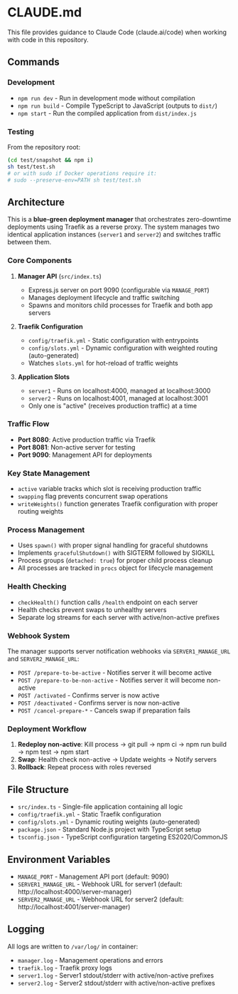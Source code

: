 # CLAUDE.md

This file provides guidance to Claude Code (claude.ai/code) when working with code in this repository.

## Commands

### Development
- `npm run dev` - Run in development mode without compilation
- `npm run build` - Compile TypeScript to JavaScript (outputs to `dist/`)
- `npm start` - Run the compiled application from `dist/index.js`

### Testing
From the repository root:
```bash
(cd test/snapshot && npm i)
sh test/test.sh
# or with sudo if Docker operations require it:
# sudo --preserve-env=PATH sh test/test.sh
```

## Architecture

This is a **blue-green deployment manager** that orchestrates zero-downtime deployments using Traefik as a reverse proxy. The system manages two identical application instances (`server1` and `server2`) and switches traffic between them.

### Core Components

1. **Manager API** (`src/index.ts`)
   - Express.js server on port 9090 (configurable via `MANAGE_PORT`)
   - Manages deployment lifecycle and traffic switching
   - Spawns and monitors child processes for Traefik and both app servers

2. **Traefik Configuration**
   - `config/traefik.yml` - Static configuration with entrypoints
   - `config/slots.yml` - Dynamic configuration with weighted routing (auto-generated)
   - Watches `slots.yml` for hot-reload of traffic weights

3. **Application Slots**
   - `server1` - Runs on localhost:4000, managed at localhost:3000
   - `server2` - Runs on localhost:4001, managed at localhost:3001
   - Only one is "active" (receives production traffic) at a time

### Traffic Flow
- **Port 8080**: Active production traffic via Traefik
- **Port 8081**: Non-active server for testing
- **Port 9090**: Management API for deployments

### Key State Management
- `active` variable tracks which slot is receiving production traffic
- `swapping` flag prevents concurrent swap operations
- `writeWeights()` function generates Traefik configuration with proper routing weights

### Process Management
- Uses `spawn()` with proper signal handling for graceful shutdowns
- Implements `gracefulShutdown()` with SIGTERM followed by SIGKILL
- Process groups (`detached: true`) for proper child process cleanup
- All processes are tracked in `procs` object for lifecycle management

### Health Checking
- `checkHealth()` function calls `/health` endpoint on each server
- Health checks prevent swaps to unhealthy servers
- Separate log streams for each server with active/non-active prefixes

### Webhook System
The manager supports server notification webhooks via `SERVER1_MANAGE_URL` and `SERVER2_MANAGE_URL`:
- `POST /prepare-to-be-active` - Notifies server it will become active
- `POST /prepare-to-be-non-active` - Notifies server it will become non-active
- `POST /activated` - Confirms server is now active
- `POST /deactivated` - Confirms server is now non-active
- `POST /cancel-prepare-*` - Cancels swap if preparation fails

### Deployment Workflow
1. **Redeploy non-active**: Kill process → git pull → npm ci → npm run build → npm test → npm start
2. **Swap**: Health check non-active → Update weights → Notify servers
3. **Rollback**: Repeat process with roles reversed

## File Structure

- `src/index.ts` - Single-file application containing all logic
- `config/traefik.yml` - Static Traefik configuration
- `config/slots.yml` - Dynamic routing weights (auto-generated)
- `package.json` - Standard Node.js project with TypeScript setup
- `tsconfig.json` - TypeScript configuration targeting ES2020/CommonJS

## Environment Variables

- `MANAGE_PORT` - Management API port (default: 9090)
- `SERVER1_MANAGE_URL` - Webhook URL for server1 (default: http://localhost:4000/server-manager)
- `SERVER2_MANAGE_URL` - Webhook URL for server2 (default: http://localhost:4001/server-manager)

## Logging

All logs are written to `/var/log/` in container:
- `manager.log` - Management operations and errors
- `traefik.log` - Traefik proxy logs
- `server1.log` - Server1 stdout/stderr with active/non-active prefixes
- `server2.log` - Server2 stdout/stderr with active/non-active prefixes
